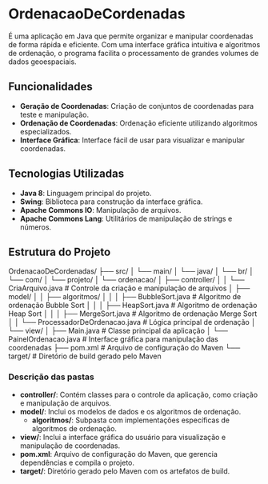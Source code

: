 # OrdenacaoDeCordenadas

É uma aplicação em Java que permite organizar e manipular coordenadas de forma rápida e eficiente. Com uma interface gráfica intuitiva e algoritmos de ordenação, o programa facilita o processamento de grandes volumes de dados geoespaciais.

## Funcionalidades

- **Geração de Coordenadas**: Criação de conjuntos de coordenadas para teste e manipulação.
- **Ordenação de Coordenadas**: Ordenação eficiente utilizando algoritmos especializados.
- **Interface Gráfica**: Interface fácil de usar para visualizar e manipular coordenadas.

## Tecnologias Utilizadas

- **Java 8**: Linguagem principal do projeto.
- **Swing**: Biblioteca para construção da interface gráfica.
- **Apache Commons IO**: Manipulação de arquivos.
- **Apache Commons Lang**: Utilitários de manipulação de strings e números.

## Estrutura do Projeto
OrdenacaoDeCordenadas/
├── src/
│   └── main/
│       └── java/
│           └── br/
│               └── com/
│                   └── projeto/
│                       └── ordenacao/
│                           ├── controller/
│                           │   └── CriaArquivo.java               # Controle da criação e manipulação de arquivos
│                           ├── model/
│                           │   ├── algoritmos/
│                           │   │   ├── BubbleSort.java                # Algoritmo de ordenação Bubble Sort
│                           │   │   ├── HeapSort.java                  # Algoritmo de ordenação Heap Sort
│                           │   │   ├── MergeSort.java                 # Algoritmo de ordenação Merge Sort
│                           │   └── ProcessadorDeOrdenacao.java        # Lógica principal de ordenação
│                           └── view/
│                               ├── Main.java                     # Classe principal da aplicação
│                               └── PainelOrdenacao.java          # Interface gráfica para manipulação das coordenadas
├── pom.xml                          # Arquivo de configuração do Maven
└── target/                          # Diretório de build gerado pelo Maven



### Descrição das pastas

- **controller/**: Contém classes para o controle da aplicação, como criação e manipulação de arquivos.
- **model/**: Inclui os modelos de dados e os algoritmos de ordenação.
  - **algoritmos/**: Subpasta com implementações específicas de algoritmos de ordenação.
- **view/**: Inclui a interface gráfica do usuário para visualização e manipulação de coordenadas.
- **pom.xml**: Arquivo de configuração do Maven, que gerencia dependências e compila o projeto.
- **target/**: Diretório gerado pelo Maven com os artefatos de build.




